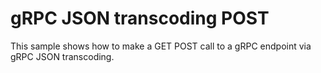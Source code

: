 # gRPC JSON transcoding POST

This sample shows how to make a GET POST call to a gRPC endpoint via gRPC JSON transcoding.